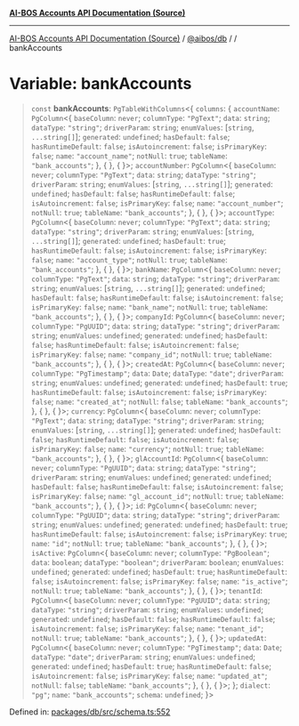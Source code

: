 [**AI-BOS Accounts API Documentation (Source)**](../../../README.md)

***

[AI-BOS Accounts API Documentation (Source)](../../../README.md) / [@aibos/db](../README.md) / [](../README.md) / bankAccounts

# Variable: bankAccounts

> `const` **bankAccounts**: `PgTableWithColumns`\<\{ `columns`: \{ `accountName`: `PgColumn`\<\{ `baseColumn`: `never`; `columnType`: `"PgText"`; `data`: `string`; `dataType`: `"string"`; `driverParam`: `string`; `enumValues`: \[`string`, `...string[]`\]; `generated`: `undefined`; `hasDefault`: `false`; `hasRuntimeDefault`: `false`; `isAutoincrement`: `false`; `isPrimaryKey`: `false`; `name`: `"account_name"`; `notNull`: `true`; `tableName`: `"bank_accounts"`; \}, \{ \}, \{ \}\>; `accountNumber`: `PgColumn`\<\{ `baseColumn`: `never`; `columnType`: `"PgText"`; `data`: `string`; `dataType`: `"string"`; `driverParam`: `string`; `enumValues`: \[`string`, `...string[]`\]; `generated`: `undefined`; `hasDefault`: `false`; `hasRuntimeDefault`: `false`; `isAutoincrement`: `false`; `isPrimaryKey`: `false`; `name`: `"account_number"`; `notNull`: `true`; `tableName`: `"bank_accounts"`; \}, \{ \}, \{ \}\>; `accountType`: `PgColumn`\<\{ `baseColumn`: `never`; `columnType`: `"PgText"`; `data`: `string`; `dataType`: `"string"`; `driverParam`: `string`; `enumValues`: \[`string`, `...string[]`\]; `generated`: `undefined`; `hasDefault`: `true`; `hasRuntimeDefault`: `false`; `isAutoincrement`: `false`; `isPrimaryKey`: `false`; `name`: `"account_type"`; `notNull`: `true`; `tableName`: `"bank_accounts"`; \}, \{ \}, \{ \}\>; `bankName`: `PgColumn`\<\{ `baseColumn`: `never`; `columnType`: `"PgText"`; `data`: `string`; `dataType`: `"string"`; `driverParam`: `string`; `enumValues`: \[`string`, `...string[]`\]; `generated`: `undefined`; `hasDefault`: `false`; `hasRuntimeDefault`: `false`; `isAutoincrement`: `false`; `isPrimaryKey`: `false`; `name`: `"bank_name"`; `notNull`: `true`; `tableName`: `"bank_accounts"`; \}, \{ \}, \{ \}\>; `companyId`: `PgColumn`\<\{ `baseColumn`: `never`; `columnType`: `"PgUUID"`; `data`: `string`; `dataType`: `"string"`; `driverParam`: `string`; `enumValues`: `undefined`; `generated`: `undefined`; `hasDefault`: `false`; `hasRuntimeDefault`: `false`; `isAutoincrement`: `false`; `isPrimaryKey`: `false`; `name`: `"company_id"`; `notNull`: `true`; `tableName`: `"bank_accounts"`; \}, \{ \}, \{ \}\>; `createdAt`: `PgColumn`\<\{ `baseColumn`: `never`; `columnType`: `"PgTimestamp"`; `data`: `Date`; `dataType`: `"date"`; `driverParam`: `string`; `enumValues`: `undefined`; `generated`: `undefined`; `hasDefault`: `true`; `hasRuntimeDefault`: `false`; `isAutoincrement`: `false`; `isPrimaryKey`: `false`; `name`: `"created_at"`; `notNull`: `false`; `tableName`: `"bank_accounts"`; \}, \{ \}, \{ \}\>; `currency`: `PgColumn`\<\{ `baseColumn`: `never`; `columnType`: `"PgText"`; `data`: `string`; `dataType`: `"string"`; `driverParam`: `string`; `enumValues`: \[`string`, `...string[]`\]; `generated`: `undefined`; `hasDefault`: `false`; `hasRuntimeDefault`: `false`; `isAutoincrement`: `false`; `isPrimaryKey`: `false`; `name`: `"currency"`; `notNull`: `true`; `tableName`: `"bank_accounts"`; \}, \{ \}, \{ \}\>; `glAccountId`: `PgColumn`\<\{ `baseColumn`: `never`; `columnType`: `"PgUUID"`; `data`: `string`; `dataType`: `"string"`; `driverParam`: `string`; `enumValues`: `undefined`; `generated`: `undefined`; `hasDefault`: `false`; `hasRuntimeDefault`: `false`; `isAutoincrement`: `false`; `isPrimaryKey`: `false`; `name`: `"gl_account_id"`; `notNull`: `true`; `tableName`: `"bank_accounts"`; \}, \{ \}, \{ \}\>; `id`: `PgColumn`\<\{ `baseColumn`: `never`; `columnType`: `"PgUUID"`; `data`: `string`; `dataType`: `"string"`; `driverParam`: `string`; `enumValues`: `undefined`; `generated`: `undefined`; `hasDefault`: `true`; `hasRuntimeDefault`: `false`; `isAutoincrement`: `false`; `isPrimaryKey`: `true`; `name`: `"id"`; `notNull`: `true`; `tableName`: `"bank_accounts"`; \}, \{ \}, \{ \}\>; `isActive`: `PgColumn`\<\{ `baseColumn`: `never`; `columnType`: `"PgBoolean"`; `data`: `boolean`; `dataType`: `"boolean"`; `driverParam`: `boolean`; `enumValues`: `undefined`; `generated`: `undefined`; `hasDefault`: `true`; `hasRuntimeDefault`: `false`; `isAutoincrement`: `false`; `isPrimaryKey`: `false`; `name`: `"is_active"`; `notNull`: `true`; `tableName`: `"bank_accounts"`; \}, \{ \}, \{ \}\>; `tenantId`: `PgColumn`\<\{ `baseColumn`: `never`; `columnType`: `"PgUUID"`; `data`: `string`; `dataType`: `"string"`; `driverParam`: `string`; `enumValues`: `undefined`; `generated`: `undefined`; `hasDefault`: `false`; `hasRuntimeDefault`: `false`; `isAutoincrement`: `false`; `isPrimaryKey`: `false`; `name`: `"tenant_id"`; `notNull`: `true`; `tableName`: `"bank_accounts"`; \}, \{ \}, \{ \}\>; `updatedAt`: `PgColumn`\<\{ `baseColumn`: `never`; `columnType`: `"PgTimestamp"`; `data`: `Date`; `dataType`: `"date"`; `driverParam`: `string`; `enumValues`: `undefined`; `generated`: `undefined`; `hasDefault`: `true`; `hasRuntimeDefault`: `false`; `isAutoincrement`: `false`; `isPrimaryKey`: `false`; `name`: `"updated_at"`; `notNull`: `false`; `tableName`: `"bank_accounts"`; \}, \{ \}, \{ \}\>; \}; `dialect`: `"pg"`; `name`: `"bank_accounts"`; `schema`: `undefined`; \}\>

Defined in: [packages/db/src/schema.ts:552](https://github.com/pohlai88/accounts/blob/48103fb36d28b2b9bfb33472b6de2f719773cde9/packages/db/src/schema.ts#L552)
